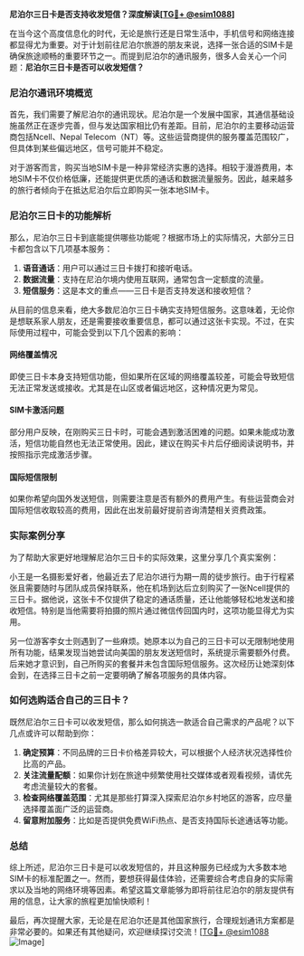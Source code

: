**尼泊尔三日卡是否支持收发短信？深度解读[[TG💪+ @esim1088](https://t.me/s/esim1088)]**

在当今这个高度信息化的时代，无论是旅行还是日常生活中，手机信号和网络连接都显得尤为重要。对于计划前往尼泊尔旅游的朋友来说，选择一张合适的SIM卡是确保旅途顺畅的重要环节之一。而提到尼泊尔的通讯服务，很多人会关心一个问题：**尼泊尔三日卡是否可以收发短信？**

### 尼泊尔通讯环境概览

首先，我们需要了解尼泊尔的通讯现状。尼泊尔是一个发展中国家，其通信基础设施虽然正在逐步完善，但与发达国家相比仍有差距。目前，尼泊尔的主要移动运营商包括Ncell、Nepal Telecom（NT）等。这些运营商提供的服务覆盖范围较广，但具体到某些偏远地区，信号可能并不稳定。

对于游客而言，购买当地SIM卡是一种非常经济实惠的选择。相较于漫游费用，本地SIM卡不仅价格低廉，还能提供更优质的通话和数据流量服务。因此，越来越多的旅行者倾向于在抵达尼泊尔后立即购买一张本地SIM卡。

### 尼泊尔三日卡的功能解析

那么，尼泊尔三日卡到底能提供哪些功能呢？根据市场上的实际情况，大部分三日卡都包含以下几项基本服务：

1. **语音通话**：用户可以通过三日卡拨打和接听电话。
2. **数据流量**：支持在尼泊尔境内使用互联网，通常包含一定额度的流量。
3. **短信服务**：这是本文的重点——三日卡是否支持发送和接收短信？

从目前的信息来看，绝大多数尼泊尔三日卡确实支持短信服务。这意味着，无论你是想联系家人朋友，还是需要接收重要信息，都可以通过这张卡实现。不过，在实际使用过程中，可能会受到以下几个因素的影响：

#### 网络覆盖情况
即使三日卡本身支持短信功能，但如果所在区域的网络覆盖较差，可能会导致短信无法正常发送或接收。尤其是在山区或者偏远地区，这种情况更为常见。

#### SIM卡激活问题
部分用户反映，在刚购买三日卡时，可能会遇到激活困难的问题。如果未能成功激活，短信功能自然也无法正常使用。因此，建议在购买卡片后仔细阅读说明书，并按照指示完成激活步骤。

#### 国际短信限制
如果你希望向国外发送短信，则需要注意是否有额外的费用产生。有些运营商会对国际短信收取较高的费用，因此在出发前最好提前咨询清楚相关资费政策。

### 实际案例分享

为了帮助大家更好地理解尼泊尔三日卡的实际效果，这里分享几个真实案例：

小王是一名摄影爱好者，他最近去了尼泊尔进行为期一周的徒步旅行。由于行程紧张且需要随时与团队成员保持联系，他在机场到达后立刻购买了一张Ncell提供的三日卡。据他说，这张卡不仅提供了稳定的通话质量，还让他能够轻松地发送和接收短信。特别是当他需要将拍摄的照片通过微信传回国内时，这项功能显得尤为实用。

另一位游客李女士则遇到了一些麻烦。她原本以为自己的三日卡可以无限制地使用所有功能，结果发现当她尝试向美国的朋友发送短信时，系统提示需要额外付费。后来她才意识到，自己所购买的套餐并未包含国际短信服务。这次经历让她深刻体会到，在选择三日卡之前一定要明确了解各项服务的具体内容。

### 如何选购适合自己的三日卡？

既然尼泊尔三日卡可以收发短信，那么如何挑选一款适合自己需求的产品呢？以下几点或许可以帮助到你：

1. **确定预算**：不同品牌的三日卡价格差异较大，可以根据个人经济状况选择性价比高的产品。
2. **关注流量配额**：如果你计划在旅途中频繁使用社交媒体或者观看视频，请优先考虑流量较大的套餐。
3. **检查网络覆盖范围**：尤其是那些打算深入探索尼泊尔乡村地区的游客，应尽量选择覆盖面广泛的运营商。
4. **留意附加服务**：比如是否提供免费WiFi热点、是否支持国际长途通话等功能。

### 总结

综上所述，尼泊尔三日卡是可以收发短信的，并且这种服务已经成为大多数本地SIM卡的标准配置之一。然而，要想获得最佳体验，还需要综合考虑自身的实际需求以及当地的网络环境等因素。希望这篇文章能够为即将前往尼泊尔的朋友提供有用的信息，让大家的旅程更加愉快顺利！

最后，再次提醒大家，无论是在尼泊尔还是其他国家旅行，合理规划通讯方案都是非常必要的。如果还有其他疑问，欢迎继续探讨交流！[[TG💪+ @esim1088](https://t.me/s/esim1088) ![Image](https://i.postimg.cc/4NQfJmqS/Snipaste-2025-05-13-00-14-12.png)]